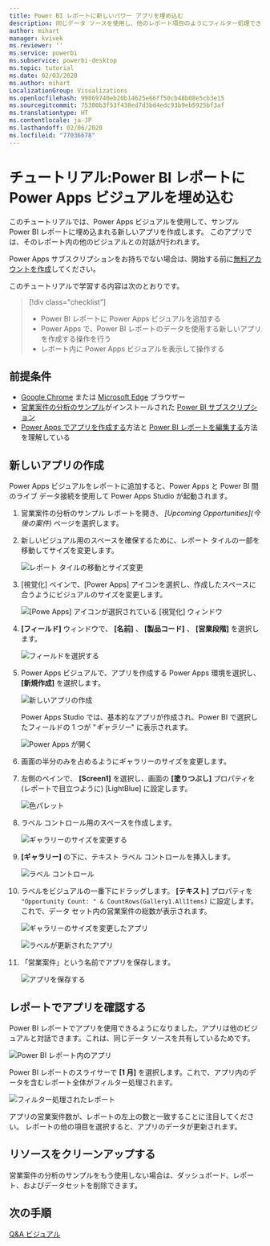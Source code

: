 ```yaml
---
title: Power BI レポートに新しいパワー アプリを埋め込む
description: 同じデータ ソースを使用し、他のレポート項目のようにフィルター処理できるアプリを埋め込みます
author: mihart
manager: kvivek
ms.reviewer: ''
ms.service: powerbi
ms.subservice: powerbi-desktop
ms.topic: tutorial
ms.date: 02/03/2020
ms.author: mihart
LocalizationGroup: Visualizations
ms.openlocfilehash: 99869740eb20b14625e66ff50cb48b08e5cb3e15
ms.sourcegitcommit: 75300b3f53f438ed7d3bd4edc93b9eb5925bf3af
ms.translationtype: HT
ms.contentlocale: ja-JP
ms.lasthandoff: 02/06/2020
ms.locfileid: "77036678"
---
```

# <a name="tutorial-embed-a-power-apps-visual-in-a-power-bi-report"></a>チュートリアル:Power BI レポートに Power Apps ビジュアルを埋め込む

このチュートリアルでは、Power Apps ビジュアルを使用して、サンプル Power BI レポートに埋め込まれる新しいアプリを作成します。 このアプリでは、そのレポート内の他のビジュアルとの対話が行われます。

Power Apps サブスクリプションをお持ちでない場合は、開始する前に[無料アカウントを作成](https://web.powerapps.com/signup?redirect=marketing&email=)してください。

このチュートリアルで学習する内容は次のとおりです。
> [!div class="checklist"]
> * Power BI レポートに Power Apps ビジュアルを追加する
> * Power Apps で、Power BI レポートのデータを使用する新しいアプリを作成する操作を行う
> * レポート内に Power Apps ビジュアルを表示して操作する

## <a name="prerequisites"></a>前提条件

* [Google Chrome](https://www.google.com/chrome/browser/) または [Microsoft Edge](https://www.microsoft.com/windows/microsoft-edge) ブラウザー
* [営業案件の分析のサンプル](https://docs.microsoft.com/power-bi/sample-opportunity-analysis#get-the-content-pack-for-this-sample)がインストールされた [Power BI サブスクリプション](https://docs.microsoft.com/power-bi/service-self-service-signup-for-power-bi)
* [Power Apps でアプリを作成する](https://docs.microsoft.com/powerapps/maker/canvas-apps/data-platform-create-app-scratch)方法と [Power BI レポートを編集する](https://docs.microsoft.com/power-bi/service-the-report-editor-take-a-tour)方法を理解している



## <a name="create-a-new-app"></a>新しいアプリの作成
Power Apps ビジュアルをレポートに追加すると、Power Apps と Power BI 間のライブ データ接続を使用して Power Apps Studio が起動されます。

1. 営業案件の分析のサンプル レポートを開き、 *[Upcoming Opportunities]\(今後の案件\)* ページを選択します。 


2. 新しいビジュアル用のスペースを確保するために、レポート タイルの一部を移動してサイズを変更します。

    ![レポート タイルの移動とサイズ変更](media/power-bi-visualization-powerapp/power-bi-report-page.jpg)

2. [視覚化] ペインで、[Power Apps] アイコンを選択し、作成したスペースに合うようにビジュアルのサイズを変更します。

    ![[Powe Apps] アイコンが選択されている [視覚化] ウィンドウ](media/power-bi-visualization-powerapp/power-bi-powerapps-icon.jpg)

3. **[フィールド]** ウィンドウで、 **[名前]** 、 **[製品コード]** 、 **[営業段階]** を選択します。 

    ![フィールドを選択する](media/power-bi-visualization-powerapp/power-bi-fields.jpg)

4. Power Apps ビジュアルで、アプリを作成する Power Apps 環境を選択し、 **[新規作成]** を選択します。

    ![新しいアプリの作成](media/power-bi-visualization-powerapp/power-bi-create-new-powerapp.png)

    Power Apps Studio では、基本的なアプリが作成され、Power BI で選択したフィールドの 1 つが "*ギャラリー*" に表示されます。

    ![Power Apps が開く](media/power-bi-visualization-powerapp/power-bi-power-app.png)

5.  画面の半分のみを占めるようにギャラリーのサイズを変更します。 

6. 左側のペインで、 **[Screen1]** を選択し、画面の **[塗りつぶし]** プロパティを (レポートで目立つように) [LightBlue] に設定します。

    ![色パレット](media/power-bi-visualization-powerapp/power-bi-powerapps-fill.png)

6. ラベル コントロール用のスペースを作成します。 

    ![ギャラリーのサイズを変更する](media/power-bi-visualization-powerapp/power-bi-powerapps-gallery.png)


8. **[ギャラリー]** の下に、テキスト ラベル コントロールを挿入します。

   ![ラベル コントロール](media/power-bi-visualization-powerapp/power-bi-label.png)

7. ラベルをビジュアルの一番下にドラッグします。 **[テキスト]** プロパティを `"Opportunity Count: " & CountRows(Gallery1.AllItems)` に設定します。 これで、データ セット内の営業案件の総数が表示されます。

    ![ギャラリーのサイズを変更したアプリ](media/power-bi-visualization-powerapp/power-bi-power-app-label.png)

    ![ラベルが更新されたアプリ](media/power-bi-visualization-powerapp/power-bi-label-live.png)

7. 「営業案件」という名前でアプリを保存します。 

    ![アプリを保存する](media/power-bi-visualization-powerapp/power-bi-save-powerapp.png)


## <a name="view-the-app-in-the-report"></a>レポートでアプリを確認する
Power BI レポートでアプリを使用できるようになりました。アプリは他のビジュアルと対話できます。これは、同じデータ ソースを共有しているためです。

![Power BI レポート内のアプリ](media/power-bi-visualization-powerapp/power-bi-powerapps-visual.png)

Power BI レポートのスライサーで **[1 月]** を選択します。これで、アプリ内のデータを含むレポート全体がフィルター処理されます。

![フィルター処理されたレポート](media/power-bi-visualization-powerapp/power-bi-last.png)

アプリの営業案件数が、レポートの左上の数と一致することに注目してください。 レポートの他の項目を選択すると、アプリのデータが更新されます。


## <a name="clean-up-resources"></a>リソースをクリーンアップする
営業案件の分析のサンプルをもう使用しない場合は、ダッシュボード、レポート、およびデータセットを削除できます。


## <a name="next-steps"></a>次の手順
[Q&A ビジュアル](power-bi-visualization-types-for-reports-and-q-and-a.md)